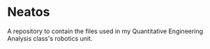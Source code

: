 # Neatos
A repository to contain the files used in my Quantitative Engineering Analysis class's robotics unit.
